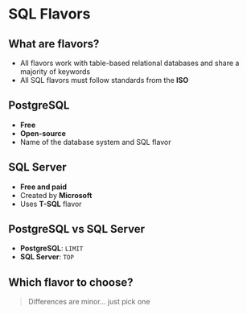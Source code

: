 # SQL Flavors

## What are flavors?

- All flavors work with table-based relational databases and share a majority of keywords
- All SQL flavors must follow standards from the **ISO**

## PostgreSQL
- **Free**
- **Open-source**
- Name of the database system and SQL flavor

## SQL Server
- **Free and paid**
- Created by **Microsoft** 
- Uses **T-SQL** flavor

## PostgreSQL vs SQL Server
- **PostgreSQL**: `LIMIT`
- **SQL Server**: `TOP`

## Which flavor to choose?
> Differences are minor... just pick one
